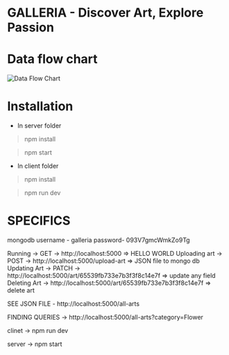 # GALLERIA - Discover Art, Explore Passion


# Data flow chart
![Data Flow Chart](https://github.com/Harshit-Raj-14/Galleria/assets/98808802/d0aaa9f5-66ca-4f1a-b009-951466f2b2b2)

# Installation
* In server folder
>npm install

>npm start

* In client folder
> npm install

> npm run dev


# SPECIFICS

mongodb
username - galleria
password- 093V7gmcWmkZo9Tg


Running -> GET -> http://localhost:5000 => HELLO WORLD
Uploading art -> POST -> http://localhost:5000/upload-art => JSON file to mongo db
Updating Art -> PATCH -> http://localhost:5000/art/65539fb733e7b3f3f8c14e7f => update any field
Deleting Art -> http://localhost:5000/art/65539fb733e7b3f3f8c14e7f => delete art

SEE JSON FILE - http://localhost:5000/all-arts

FINDING QUERIES -> http://localhost:5000/all-arts?category=Flower

clinet -> npm run dev

server -> npm start
